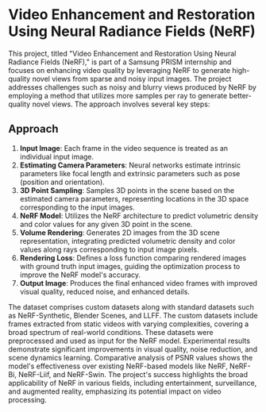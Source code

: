 # Video Enhancement and Restoration Using Neural Radiance Fields (NeRF)

This project, titled "Video Enhancement and Restoration Using Neural Radiance Fields (NeRF)," is part of a Samsung PRISM internship and focuses on enhancing video quality by leveraging NeRF to generate high-quality novel views from sparse and noisy input images. The project addresses challenges such as noisy and blurry views produced by NeRF by employing a method that utilizes more samples per ray to generate better-quality novel views. The approach involves several key steps:

## Approach

1. **Input Image**: Each frame in the video sequence is treated as an individual input image.
2. **Estimating Camera Parameters**: Neural networks estimate intrinsic parameters like focal length and extrinsic parameters such as pose (position and orientation).
3. **3D Point Sampling**: Samples 3D points in the scene based on the estimated camera parameters, representing locations in the 3D space corresponding to the input images.
4. **NeRF Model**: Utilizes the NeRF architecture to predict volumetric density and color values for any given 3D point in the scene.
5. **Volume Rendering**: Generates 2D images from the 3D scene representation, integrating predicted volumetric density and color values along rays corresponding to input image pixels.
6. **Rendering Loss**: Defines a loss function comparing rendered images with ground truth input images, guiding the optimization process to improve the NeRF model's accuracy.
7. **Output Image**: Produces the final enhanced video frames with improved visual quality, reduced noise, and enhanced details.


The dataset comprises custom datasets along with standard datasets such as NeRF-Synthetic, Blender Scenes, and LLFF. The custom datasets include frames extracted from static videos with varying complexities, covering a broad spectrum of real-world conditions. These datasets were preprocessed and used as input for the NeRF model. Experimental results demonstrate significant improvements in visual quality, noise reduction, and scene dynamics learning. Comparative analysis of PSNR values shows the model's effectiveness over existing NeRF-based models like NeRF, NeRF-Bi, NeRF-Liif, and NeRF-Swin. The project's success highlights the broad applicability of NeRF in various fields, including entertainment, surveillance, and augmented reality, emphasizing its potential impact on video processing.
